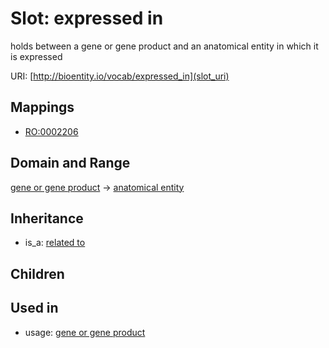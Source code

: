 # Slot: expressed in


holds between a gene or gene product and an anatomical entity in which it is expressed

URI: [http://bioentity.io/vocab/expressed_in](slot_uri)
## Mappings

 * [RO:0002206](http://purl.obolibrary.org/obo/RO_0002206)
## Domain and Range

[gene or gene product](GeneOrGeneProduct.md) -> [anatomical entity](AnatomicalEntity.md)
## Inheritance

 *  is_a: [related to](related_to.md)
## Children

## Used in

 *  usage: [gene or gene product](GeneOrGeneProduct.md)
